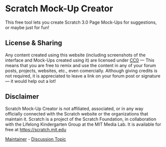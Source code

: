 # Scratch Mock-Up Creator
This free tool lets you create Scratch 3.0 Page Mock-Ups for suggestions, or maybe just for fun!
## License & Sharing
Any content created using this website (including screenshots of the interface and Mock-Ups created using it) are licensed under [CC0](https://creativecommons.org/publicdomain/zero/1.0/) — This means that you are free to remix and use the content in any of your forum posts, projects, websites, etc., even comercially. Although giving credits is not required, it is appreciated to leave a link on your forum post or signature — it would help out a lot!
## Disclaimer
Scratch Mock-Up Creator is not affiliated, associated, or in any way officially connected with the Scratch website or the organizations that maintain it. Scratch is a project of the Scratch Foundation, in collaboration with the Lifelong Kindergarten Group at the MIT Media Lab. It is available for free at https://scratch.mit.edu

[Maintainer](https://scratch.mit.edu/users/yes-i-am-lanky/) - [Discussion Topic](https://scratch.mit.edu/discuss/topic/636063/)